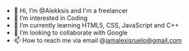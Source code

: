 - 👋 Hi, I’m @Alekksis and I'm a freelancer
- 👀 I’m interested in Coding
- 🌱 I’m currently learning HTML5, CSS, JavaScript and C++
- 💞️ I’m looking to collaborate with Google
- 📫 How to reach me via email @iamalexisruelo@gmail.com

<!---
Alekksis/Alekksis is a ✨ special ✨ repository because its `README.md` (this file) appears on your GitHub profile.
You can click the Preview link to take a look at your changes.
--->

